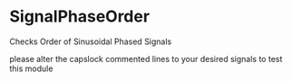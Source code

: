 # SignalPhaseOrder
Checks Order of Sinusoidal Phased Signals

please alter the capslock commented lines to your desired signals to test this module
